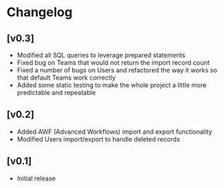 # Changelog

## [v0.3]
- Modified all SQL queries to leverage prepared statements
- Fixed bug on Teams that would not return the import record count
- Fixed a number of bugs on Users and refactored the way it works so that default Teams work correctly
- Added some static testing to make the whole project a little more predictable and repeatable

## [v0.2]
- Added AWF (Advanced Workflows) import and export functionality
- Modified Users import/export to handle deleted records

## [v0.1]
- Initial release

